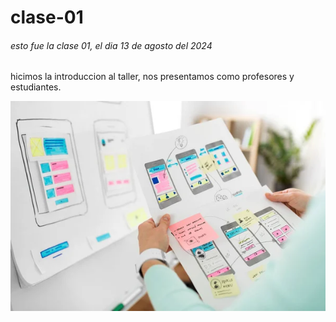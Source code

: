 # clase-01

###### esto fue la clase 01, el dia 13 de agosto del 2024

hicimos la introduccion al taller, nos presentamos como profesores y estudiantes. 

![texto](../foto.jpg)
